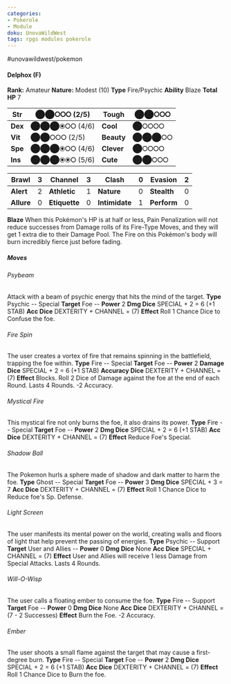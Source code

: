 ```yaml
---
categories:
- Pokerole
- Module
doku: UnovaWildWest
tags: rpgs modules pokerole
---
```

#unovawildwest/pokemon 

#### Delphox (F)

**Rank:** Amateur
**Nature:** Modest (10)
**Type** Fire/Psychic
**Ability** Blaze
**Total HP** 7

| **Str** | ⬤⬤⭘⭘⭘ (2/5) | **Tough** |  ⬤⬤⭘⭘⭘
|---------|---------------|-----------|--------
| **Dex** | ⬤⬤⬤⦿⭘⭘ (4/6) | **Cool** |  ⬤⭘⭘⭘⭘
| **Vit** | ⬤⬤⭘⭘⭘ (2/5) | **Beauty** |  ⬤⬤⬤⭘⭘
| **Spe** | ⬤⬤⬤⦿⭘⭘ (4/6) | **Clever** |  ⬤⭘⭘⭘⭘
| **Ins** | ⬤⬤⬤⦿⦿⭘ (5/6) | **Cute** |  ⬤⬤⭘⭘⭘

| **Brawl** |  3 | **Channel** | 3 | **Clash** |  0 | **Evasion** | 2
|-----------|----|-------------|---|-----------|----|-------------|---
| **Alert** |  2 | **Athletic** | 1 | **Nature** | 0 | **Stealth** | 0
| **Allure** | 0 | **Etiquette** | 0 | **Intimidate** | 1 | **Perform** | 0

**Blaze** When this Pokémon's HP is at half or less, Pain Penalization will not reduce successes from Damage rolls of its Fire-Type Moves, and they will get 1 extra die to their Damage Pool. 
The Fire on this Pokémon's body will burn incredibly fierce just before fading.

##### Moves

###### Psybeam
Attack with a beam of psychic energy that hits the mind of the target.
**Type** Psychic -- Special
**Target** Foe -- **Power** 2
**Dmg Dice** SPECIAL + 2 = 6 (+1 STAB)
**Acc Dice** DEXTERITY + CHANNEL = (7)
**Effect** Roll 1 Chance Dice to Confuse the foe.

###### Fire Spin
The user creates a vortex of fire that remains spinning in the battlefield, trapping the foe within.
**Type** Fire -- Special
**Target** Foe -- **Power** 2
**Damage Dice** SPECIAL + 2 = 6 (+1 STAB)
**Accuracy Dice** DEXTERITY + CHANNEL = (7)
**Effect** Blocks. Roll 2 Dice of Damage against the foe at the end of each Round. Lasts 4 Rounds. -2 Accuracy.

###### Mystical Fire
This mystical fire not only burns the foe, it also drains its power.
**Type** Fire -- Special
**Target** Foe -- **Power** 2
**Dmg Dice** SPECIAL + 2 = 6 (+1 STAB)
**Acc Dice** DEXTERITY + CHANNEL = (7)
**Effect** Reduce Foe's Special.

###### Shadow Ball
The Pokemon hurls a sphere made of shadow and dark matter to harm the foe.
**Type** Ghost -- Special
**Target** Foe -- **Power** 3
**Dmg Dice** SPECIAL + 3 = 7
**Acc Dice** DEXTERITY + CHANNEL = (7)
**Effect** Roll 1 Chance Dice to Reduce foe's Sp. Defense.

###### Light Screen
The user manifests its mental power on the world, creating walls and floors of light that help prevent the passing of energies.
**Type** Psychic -- Support
**Target** User and Allies -- **Power** 0
**Dmg Dice** None
**Acc Dice** SPECIAL + CHANNEL = (7)
**Effect** User and Allies will receive 1 less Damage from Special Attacks. Lasts 4 Rounds.

###### Will-O-Wisp
The user calls a floating ember to consume the foe.
**Type** Fire -- Support
**Target** Foe -- **Power** 0
**Dmg Dice** None
**Acc Dice** DEXTERITY + CHANNEL = (7 - 2 Successes)
**Effect** Burn the Foe. -2 Accuracy.

###### Ember
The user shoots a small flame against the target that may cause a first-degree burn.
**Type** Fire -- Special
**Target** Foe -- **Power** 2
**Dmg Dice** SPECIAL + 2 = 6 (+1 STAB)
**Acc Dice** DEXTERITY + CHANNEL = (7)
**Effect** Roll 1 Chance Dice to Burn the foe.